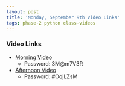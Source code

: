 ```yaml
---
layout: post
title: 'Monday, September 9th Video Links'
tags: phase-2 python class-videos
---
```

### Video Links
- [Morning Video](https://us02web.zoom.us/rec/share/L_Jaegb3dslur3V8icH7qeZtp6XmeWJhNiOPxMBWqDRD0dHbToM5JOJmoKSm9vsu.R4XPLOa6tnbCy3OI)
  - Password: 3M@m7V3R
- [Afternoon Video](https://us02web.zoom.us/rec/share/YaEBtlMA4-FcfK-Dto2gj7ew4H_jDgr_-8gLYIlYYFtGqH5ROUiey27jn5w71ysp.DAAuYSt6kKxa5LBu)
  - Password: #OqjLZsM

